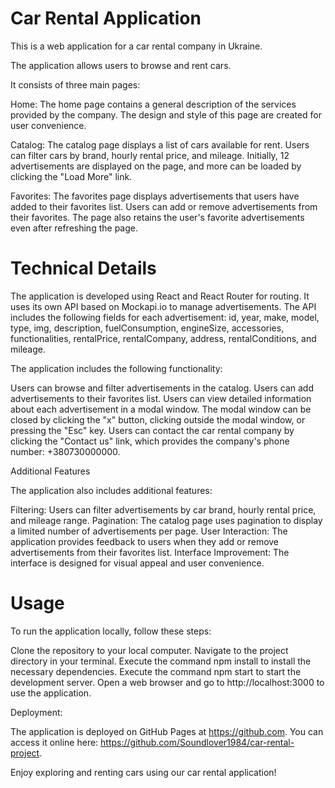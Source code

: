 # Car Rental Application

This is a web application for a car rental company in Ukraine.

The application allows users to browse and rent cars.

It consists of three main pages:

Home:
The home page contains a general description of the services provided by the company. The design and style of this page are created for user convenience.

Catalog:
The catalog page displays a list of cars available for rent. Users can filter cars by brand, hourly rental price, and mileage. Initially, 12 advertisements are displayed on the page, and more can be loaded by clicking the "Load More" link.

Favorites:
The favorites page displays advertisements that users have added to their favorites list. Users can add or remove advertisements from their favorites. The page also retains the user's favorite advertisements even after refreshing the page.

# Technical Details

The application is developed using React and React Router for routing. It uses its own API based on Mockapi.io to manage advertisements. The API includes the following fields for each advertisement: id, year, make, model, type, img, description, fuelConsumption, engineSize, accessories, functionalities, rentalPrice, rentalCompany, address, rentalConditions, and mileage.

The application includes the following functionality:

Users can browse and filter advertisements in the catalog.
Users can add advertisements to their favorites list.
Users can view detailed information about each advertisement in a modal window.
The modal window can be closed by clicking the "x" button, clicking outside the modal window, or pressing the "Esc" key.
Users can contact the car rental company by clicking the "Сontact us" link, which provides the company's phone number: +380730000000.

Additional Features

The application also includes additional features:

Filtering: Users can filter advertisements by car brand, hourly rental price, and mileage range.
Pagination: The catalog page uses pagination to display a limited number of advertisements per page.
User Interaction: The application provides feedback to users when they add or remove advertisements from their favorites list.
Interface Improvement: The interface is designed for visual appeal and user convenience.

# Usage

To run the application locally, follow these steps:

Clone the repository to your local computer.
Navigate to the project directory in your terminal.
Execute the command npm install to install the necessary dependencies.
Execute the command npm start to start the development server.
Open a web browser and go to http://localhost:3000 to use the application.

Deployment:

The application is deployed on GitHub Pages at https://github.com. You can access it online here: https://github.com/Soundlover1984/car-rental-project.

Enjoy exploring and renting cars using our car rental application!






